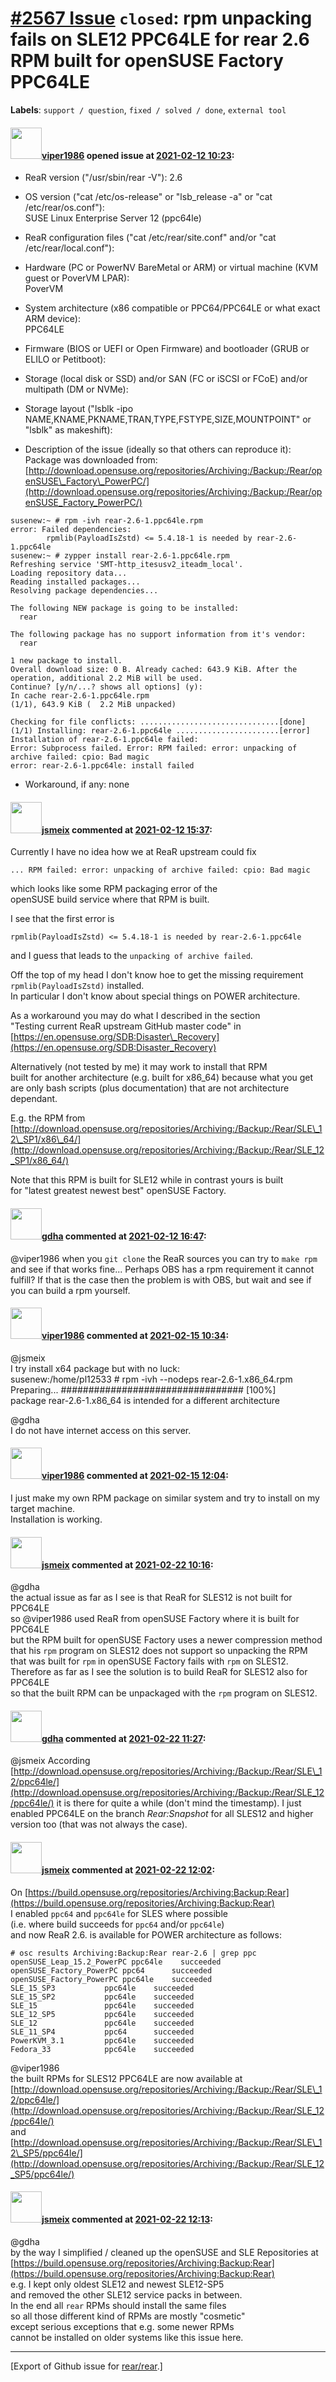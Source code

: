 [\#2567 Issue](https://github.com/rear/rear/issues/2567) `closed`: rpm unpacking fails on SLE12 PPC64LE for rear 2.6 RPM built for openSUSE Factory PPC64LE
===========================================================================================================================================================

**Labels**: `support / question`, `fixed / solved / done`,
`external tool`

#### <img src="https://avatars.githubusercontent.com/u/19300597?v=4" width="50">[viper1986](https://github.com/viper1986) opened issue at [2021-02-12 10:23](https://github.com/rear/rear/issues/2567):

-   ReaR version ("/usr/sbin/rear -V"): 2.6

-   OS version ("cat /etc/os-release" or "lsb\_release -a" or "cat
    /etc/rear/os.conf"):  
    SUSE Linux Enterprise Server 12 (ppc64le)

-   ReaR configuration files ("cat /etc/rear/site.conf" and/or "cat
    /etc/rear/local.conf"):

-   Hardware (PC or PowerNV BareMetal or ARM) or virtual machine (KVM
    guest or PoverVM LPAR):  
    PoverVM

-   System architecture (x86 compatible or PPC64/PPC64LE or what exact
    ARM device):  
    PPC64LE

-   Firmware (BIOS or UEFI or Open Firmware) and bootloader (GRUB or
    ELILO or Petitboot):

-   Storage (local disk or SSD) and/or SAN (FC or iSCSI or FCoE) and/or
    multipath (DM or NVMe):

-   Storage layout ("lsblk -ipo
    NAME,KNAME,PKNAME,TRAN,TYPE,FSTYPE,SIZE,MOUNTPOINT" or "lsblk" as
    makeshift):

-   Description of the issue (ideally so that others can reproduce
    it):  
    Package was downloaded from:  
    [http://download.opensuse.org/repositories/Archiving:/Backup:/Rear/openSUSE\_Factory\_PowerPC/](http://download.opensuse.org/repositories/Archiving:/Backup:/Rear/openSUSE_Factory_PowerPC/)

<!-- -->

    susenew:~ # rpm -ivh rear-2.6-1.ppc64le.rpm
    error: Failed dependencies:
            rpmlib(PayloadIsZstd) <= 5.4.18-1 is needed by rear-2.6-1.ppc64le
    susenew:~ # zypper install rear-2.6-1.ppc64le.rpm
    Refreshing service 'SMT-http_itesusv2_iteadm_local'.
    Loading repository data...
    Reading installed packages...
    Resolving package dependencies...

    The following NEW package is going to be installed:
      rear

    The following package has no support information from it's vendor:
      rear

    1 new package to install.
    Overall download size: 0 B. Already cached: 643.9 KiB. After the operation, additional 2.2 MiB will be used.
    Continue? [y/n/...? shows all options] (y):
    In cache rear-2.6-1.ppc64le.rpm                                                                                                                                                                         (1/1), 643.9 KiB (  2.2 MiB unpacked)

    Checking for file conflicts: ...............................[done]
    (1/1) Installing: rear-2.6-1.ppc64le .......................[error]
    Installation of rear-2.6-1.ppc64le failed:
    Error: Subprocess failed. Error: RPM failed: error: unpacking of archive failed: cpio: Bad magic
    error: rear-2.6-1.ppc64le: install failed

-   Workaround, if any: none

#### <img src="https://avatars.githubusercontent.com/u/1788608?u=925fc54e2ce01551392622446ece427f51e2f0ce&v=4" width="50">[jsmeix](https://github.com/jsmeix) commented at [2021-02-12 15:37](https://github.com/rear/rear/issues/2567#issuecomment-778267737):

Currently I have no idea how we at ReaR upstream could fix

    ... RPM failed: error: unpacking of archive failed: cpio: Bad magic

which looks like some RPM packaging error of the  
openSUSE build service where that RPM is built.

I see that the first error is

    rpmlib(PayloadIsZstd) <= 5.4.18-1 is needed by rear-2.6-1.ppc64le

and I guess that leads to the `unpacking of archive failed`.

Off the top of my head I don't know hoe to get the missing requirement  
`rpmlib(PayloadIsZstd)` installed.  
In particular I don't know about special things on POWER architecture.

As a workaround you may do what I described in the section  
"Testing current ReaR upstream GitHub master code" in  
[https://en.opensuse.org/SDB:Disaster\_Recovery](https://en.opensuse.org/SDB:Disaster_Recovery)

Alternatively (not tested by me) it may work to install that RPM  
built for another architecture (e.g. built for x86\_64) because what you
get  
are only bash scripts (plus documentation) that are not architecture
dependant.

E.g. the RPM from  
[http://download.opensuse.org/repositories/Archiving:/Backup:/Rear/SLE\_12\_SP1/x86\_64/](http://download.opensuse.org/repositories/Archiving:/Backup:/Rear/SLE_12_SP1/x86_64/)

Note that this RPM is built for SLE12 while in contrast yours is built  
for "latest greatest newest best" openSUSE Factory.

#### <img src="https://avatars.githubusercontent.com/u/888633?u=cdaeb31efcc0048d3619651aa18dd4b76e636b21&v=4" width="50">[gdha](https://github.com/gdha) commented at [2021-02-12 16:47](https://github.com/rear/rear/issues/2567#issuecomment-778308329):

@viper1986 when you `git clone` the ReaR sources you can try to
`make rpm` and see if that works fine... Perhaps OBS has a rpm
requirement it cannot fulfill? If that is the case then the problem is
with OBS, but wait and see if you can build a rpm yourself.

#### <img src="https://avatars.githubusercontent.com/u/19300597?v=4" width="50">[viper1986](https://github.com/viper1986) commented at [2021-02-15 10:34](https://github.com/rear/rear/issues/2567#issuecomment-779127645):

@jsmeix  
I try install x64 package but with no luck:  
susenew:/home/pl12533 \# rpm -ivh --nodeps rear-2.6-1.x86\_64.rpm  
Preparing...
\#\#\#\#\#\#\#\#\#\#\#\#\#\#\#\#\#\#\#\#\#\#\#\#\#\#\#\#\#\#\#\#\#
\[100%\]  
package rear-2.6-1.x86\_64 is intended for a different architecture

@gdha  
I do not have internet access on this server.

#### <img src="https://avatars.githubusercontent.com/u/19300597?v=4" width="50">[viper1986](https://github.com/viper1986) commented at [2021-02-15 12:04](https://github.com/rear/rear/issues/2567#issuecomment-779178366):

I just make my own RPM package on similar system and try to install on
my target machine.  
Installation is working.

#### <img src="https://avatars.githubusercontent.com/u/1788608?u=925fc54e2ce01551392622446ece427f51e2f0ce&v=4" width="50">[jsmeix](https://github.com/jsmeix) commented at [2021-02-22 10:16](https://github.com/rear/rear/issues/2567#issuecomment-783263048):

@gdha  
the actual issue as far as I see is that ReaR for SLES12 is not built
for PPC64LE  
so @viper1986 used ReaR from openSUSE Factory where it is built for
PPC64LE  
but the RPM built for openSUSE Factory uses a newer compression method  
that his `rpm` program on SLES12 does not support so unpacking the RPM  
that was built for `rpm` in openSUSE Factory fails with `rpm` on
SLES12.  
Therefore as far as I see the solution is to build ReaR for SLES12 also
for PPC64LE  
so that the built RPM can be unpackaged with the `rpm` program on
SLES12.

#### <img src="https://avatars.githubusercontent.com/u/888633?u=cdaeb31efcc0048d3619651aa18dd4b76e636b21&v=4" width="50">[gdha](https://github.com/gdha) commented at [2021-02-22 11:27](https://github.com/rear/rear/issues/2567#issuecomment-783306437):

@jsmeix According
[http://download.opensuse.org/repositories/Archiving:/Backup:/Rear/SLE\_12/ppc64le/](http://download.opensuse.org/repositories/Archiving:/Backup:/Rear/SLE_12/ppc64le/)
it is there for quite a while (don't mind the timestamp). I just enabled
PPC64LE on the branch *Rear:Snapshot* for all SLES12 and higher version
too (that was not always the case).

#### <img src="https://avatars.githubusercontent.com/u/1788608?u=925fc54e2ce01551392622446ece427f51e2f0ce&v=4" width="50">[jsmeix](https://github.com/jsmeix) commented at [2021-02-22 12:02](https://github.com/rear/rear/issues/2567#issuecomment-783325798):

On
[https://build.opensuse.org/repositories/Archiving:Backup:Rear](https://build.opensuse.org/repositories/Archiving:Backup:Rear)  
I enabled `ppc64` and `ppc64le` for SLES where possible  
(i.e. where build succeeds for `ppc64` and/or `ppc64le`)  
and now ReaR 2.6. is available for POWER architecture as follows:

    # osc results Archiving:Backup:Rear rear-2.6 | grep ppc
    openSUSE_Leap_15.2_PowerPC ppc64le    succeeded
    openSUSE_Factory_PowerPC ppc64      succeeded
    openSUSE_Factory_PowerPC ppc64le    succeeded
    SLE_15_SP3           ppc64le    succeeded
    SLE_15_SP2           ppc64le    succeeded
    SLE_15               ppc64le    succeeded
    SLE_12_SP5           ppc64le    succeeded
    SLE_12               ppc64le    succeeded
    SLE_11_SP4           ppc64      succeeded
    PowerKVM_3.1         ppc64le    succeeded
    Fedora_33            ppc64le    succeeded

@viper1986  
the built RPMs for SLES12 PPC64LE are now available at  
[http://download.opensuse.org/repositories/Archiving:/Backup:/Rear/SLE\_12/ppc64le/](http://download.opensuse.org/repositories/Archiving:/Backup:/Rear/SLE_12/ppc64le/)  
and  
[http://download.opensuse.org/repositories/Archiving:/Backup:/Rear/SLE\_12\_SP5/ppc64le/](http://download.opensuse.org/repositories/Archiving:/Backup:/Rear/SLE_12_SP5/ppc64le/)

#### <img src="https://avatars.githubusercontent.com/u/1788608?u=925fc54e2ce01551392622446ece427f51e2f0ce&v=4" width="50">[jsmeix](https://github.com/jsmeix) commented at [2021-02-22 12:13](https://github.com/rear/rear/issues/2567#issuecomment-783331451):

@gdha  
by the way I simplified / cleaned up the openSUSE and SLE Repositories
at  
[https://build.opensuse.org/repositories/Archiving:Backup:Rear](https://build.opensuse.org/repositories/Archiving:Backup:Rear)  
e.g. I kept only oldest SLE12 and newest SLE12-SP5  
and removed the other SLE12 service packs in between.  
In the end all `rear` RPMs should install the same files  
so all those different kind of RPMs are mostly "cosmetic"  
except serious exceptions that e.g. some newer RPMs  
cannot be installed on older systems like this issue here.

------------------------------------------------------------------------

\[Export of Github issue for
[rear/rear](https://github.com/rear/rear).\]
